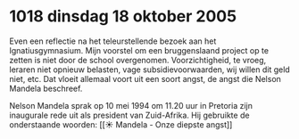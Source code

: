 # 1018 dinsdag 18 oktober 2005
Even een reflectie na het teleurstellende bezoek aan het Ignatiusgymnasium. Mijn voorstel om een bruggenslaand project op te zetten is niet door de school overgenomen. Voorzichtigheid, te vroeg, leraren niet opnieuw belasten, vage subsidievoorwaarden, wij willen dit geld niet, etc. Dat vloeit allemaal voort uit een soort angst, de angst die Nelson Mandela beschreef. 

Nelson Mandela sprak op 10 mei 1994 om 11.20 uur in Pretoria zijn inaugurale rede uit als president van Zuid-Afrika. Hij gebruikte de onderstaande woorden: [[☀️ Mandela - Onze diepste angst]]